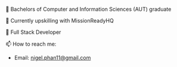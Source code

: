 🌱 Bachelors of Computer and Information Sciences (AUT) graduate

🔭 Currently upskilling with MissionReadyHQ

👯 Full Stack Developer

📫 How to reach me: 
  - Email: nigel.phan11@gmail.com

<!--
**nigelph/nigelph** is a ✨ _special_ ✨ repository because its `README.md` (this file) appears on your GitHub profile.

Here are some ideas to get you started:

- 🔭 I’m currently working on ...
- 🌱 I’m currently learning ...
- 👯 I’m looking to collaborate on ...
- 🤔 I’m looking for help with ...
- 💬 Ask me about ...
- 📫 How to reach me: 
- 😄 Pronouns: ...
- ⚡ Fun fact: ...
-->
